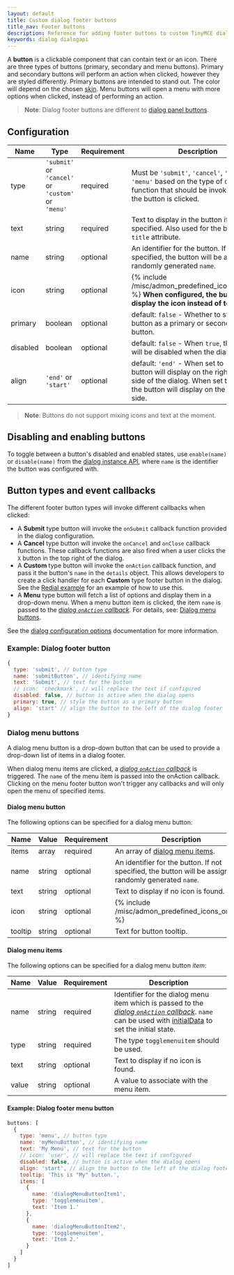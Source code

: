 ```yaml
---
layout: default
title: Custom dialog footer buttons
title_nav: Footer buttons
description: Reference for adding footer buttons to custom TinyMCE dialogs.
keywords: dialog dialogapi
---
```


A **button** is a clickable component that can contain text or an icon. There are three types of buttons (primary, secondary and menu buttons). Primary and secondary buttons will perform an action when clicked, however they are styled differently. Primary buttons are intended to stand out. The color will depend on the chosen [skin]({{site.baseurl}}/how-to-guides/customizing-the-editor-appearance/customize-ui/#skins). Menu buttons will open a menu with more options when clicked, instead of performing an action.

> **Note**: Dialog footer buttons are different to [dialog panel buttons]({{site.baseurl}}/how-to-guides/creating-custom-ui-components/dialogs/dialog-components/#button).

## Configuration

| Name | Type | Requirement | Description |
| ---- | ---- | ----------- | ----------- |
| type | `'submit'` or `'cancel'` or `'custom'` or `'menu'` | required | Must be `'submit'`, `'cancel'`, `'custom'` or `'menu'` based on the type of callback function that should be invoked when the button is clicked. |
| text | string | required | Text to display in the button if `icon` is not specified. Also used for the button's `title` attribute. |
| name | string | optional | An identifier for the button. If not specified, the button will be assigned a randomly generated `name`.  |
| icon | string | optional | {% include /misc/admon_predefined_icons_only.md %} **When configured, the button will display the icon instead of text.** |
| primary | boolean | optional | default: `false` - Whether to style the button as a primary or secondary button. |
| disabled | boolean | optional | default: `false` - When `true`, the button will be disabled when the dialog loads. |
| align | `'end'` or `'start'` | optional | default: `'end'` - When set to `'end'` the button will display on the right-hand side of the dialog. When set to `'start'` the button will display on the left-hand side. |

> **Note**: Buttons do not support mixing icons and text at the moment.

## Disabling and enabling buttons

To toggle between a button's disabled and enabled states, use `enable(name)` or `disable(name)` from the [dialog instance API]({{site.baseurl}}/how-to-guides/creating-custom-ui-components/dialogs/dialog-components/#dialoginstanceapimethods), where `name` is the identifier the button was configured with.

## Button types and event callbacks

The different footer button types will invoke different callbacks when clicked:

* A **Submit** type button will invoke the `onSubmit` callback function provided in the dialog configuration.
* A **Cancel** type button will invoke the `onCancel` and `onClose` callback functions. These callback functions are also fired when a user clicks the `X` button in the top right of the dialog.
* A **Custom** type button will invoke the `onAction` callback function, and pass it the button's `name` in the `details` object. This allows developers to create a click handler for each **Custom** type footer button in the dialog. See the [Redial example]({{site.baseurl}}/how-to-guides/creating-custom-ui-components/dialogs/dialog-examples/#interactiveexampleusingredial) for an example of how to use this.
* A **Menu** type button will fetch a list of options and display them in a drop-down menu. When a menu button item is clicked, the item `name` is passed to the [_dialog `onAction` callback_]({{site.baseurl}}/how-to-guides/creating-custom-ui-components/dialogs/dialog-configuration/#configurationoptions).  For details, see: [Dialog menu buttons](#dialogmenubuttons).

See the [dialog configuration options]({{site.baseurl}}/how-to-guides/creating-custom-ui-components/dialogs/dialog-configuration/#configurationoptions) documentation for more information.

### Example: Dialog footer button

```js
{
  type: 'submit', // button type
  name: 'submitButton', // identifying name
  text: 'Submit', // text for the button
  // icon: 'checkmark', // will replace the text if configured
  disabled: false, // button is active when the dialog opens
  primary: true, // style the button as a primary button
  align: 'start' // align the button to the left of the dialog footer
}
```

### Dialog menu buttons

A dialog menu button is a drop-down button that can be used to provide a drop-down list of items in a dialog footer.

When dialog menu items are clicked, a [_dialog `onAction` callback_]({{site.baseurl}}/how-to-guides/creating-custom-ui-components/dialogs/dialog-configuration/#configurationoptions) is triggered. The `name` of the menu item is passed into the onAction callback.
Clicking on the menu footer button won't trigger any callbacks and will only open the menu of specified items.

#### Dialog menu button

The following options can be specified for a dialog menu button:

| Name     | Value   | Requirement | Description                                                                                                                                           |
| -------- | ------- | ----------- | ----------------------------------------------------------------------------------------------------------------------------------------------------- |
| items    | array   | required    | An array of [dialog menu items](#dialogmenuitems).                                                                                                    |
| name     | string  | optional    | An identifier for the button. If not specified, the button will be assigned a randomly generated `name`.                                              |
| text     | string  | optional    | Text to display if no icon is found.                                                                                                                  |
| icon     | string  | optional    | {% include /misc/admon_predefined_icons_only.md %}                                                                        |
| tooltip  | string  | optional    | Text for button tooltip.                                                                                                                              |

#### Dialog menu items

The following options can be specified for a dialog menu button _item_:

| Name     | Value   | Requirement | Description                                                                                                                                                                                              |
| -------- | ------- | ----------- | -------------------------------------------------------------------------------------------------------------------------------------------------------------------------------------------------------- |
| name     | string  | required    | Identifier for the dialog menu item which is passed to the [_dialog `onAction` callback_]({{site.baseurl}}/how-to-guides/creating-custom-ui-components/dialogs/dialog-configuration/#configurationoptions). `name` can be used with [initialData]({{site.baseurl}}/how-to-guides/creating-custom-ui-components/dialogs/dialog-configuration/#configurationoptions) to set the initial state. |
| type     | string  | required    | The type `togglemenuitem` should be used.                                                                                                                                                                |
| text     | string  | optional    | Text to display if no icon is found.                                                                                                                                                                     |
| value    | string  | optional    | A value to associate with the menu item.                                                                                                                                                                 |

#### Example: Dialog footer menu button

```js
buttons: [
  {
    type: 'menu', // button type
    name: 'myMenuButton', // identifying name
    text: 'My Menu', // text for the button
    // icon: 'user', // will replace the text if configured
    disabled: false, // button is active when the dialog opens
    align: 'start', // align the button to the left of the dialog footer
    tooltip: 'This is "My" button.',
    items: [
      {
        name: 'dialogMenuButtonItem1',
        type: 'togglemenuitem',
        text: 'Item 1.'
      },
      {
        name: 'dialogMenuButtonItem2',
        type: 'togglemenuitem',
        text: 'Item 2.'
      }
    ]
  }
]
```
